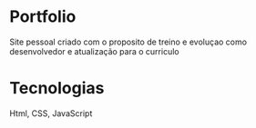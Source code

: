 # Portfolio
Site pessoal criado com o proposito de treino e evoluçao como desenvolvedor e atualização para o curriculo

# Tecnologias
Html, CSS, JavaScript
